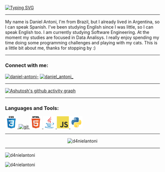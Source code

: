 
[![Typing SVG](https://readme-typing-svg.herokuapp.com?font=Fira+Code&pause=1000&color=ED0FF7&center=true&random=false&width=435&lines=Hey,+my+name+is+Daniel+Antoni;I'm+from+Brazil)](https://git.io/typing-svg)
<hr>
<p align="left">My name is Daniel Antoni, I'm from Brazil, but I already lived in Argentina, so I can speak Spanish. I've been studying English since I was little, so I can speak English too.  I am currently studying Software Engineering. At the moment my studies are focused in Data Analisys. I really enjoy spending my time doing some programming challenges and playing with my cats.  This is a little bit about me, thanks for stopping by :)</p>
<hr>
<h3 align="left">Connect with me:</h3>
<p align="left">
<a href="https://linkedin.com/in/daniel-antoni-" target="blank"><img align="center" src="https://raw.githubusercontent.com/rahuldkjain/github-profile-readme-generator/master/src/images/icons/Social/linked-in-alt.svg" alt="daniel-antoni-" height="30" width="40" /></a>
<a href="https://instagram.com/daniel_antoni_" target="blank"><img align="center" src="https://raw.githubusercontent.com/rahuldkjain/github-profile-readme-generator/master/src/images/icons/Social/instagram.svg" alt="daniel_antoni_" height="30" width="40" /></a>
</p>
<hr>

[![Ashutosh's github activity graph](https://github-readme-activity-graph.vercel.app/graph?username=d4nielantoni&bg_color=000000&color=ff00ff&line=ff00f7&point=ffffff&area=true&hide_border=true)](https://github.com/ashutosh00710/github-readme-activity-graph)
<hr>



<h3 align="left">Languages and Tools:</h3>
<p align="left"> <a href="https://www.w3schools.com/css/" target="_blank" rel="noreferrer"> <img src="https://raw.githubusercontent.com/devicons/devicon/master/icons/css3/css3-original-wordmark.svg" alt="css3" width="40" height="40"/> </a> <a href="https://git-scm.com/" target="_blank" rel="noreferrer"> <img src="https://www.vectorlogo.zone/logos/git-scm/git-scm-icon.svg" alt="git" width="40" height="40"/> </a> <a href="https://www.w3.org/html/" target="_blank" rel="noreferrer"> <img src="https://raw.githubusercontent.com/devicons/devicon/master/icons/html5/html5-original-wordmark.svg" alt="html5" width="40" height="40"/> </a> <a href="https://www.java.com" target="_blank" rel="noreferrer"> <img src="https://raw.githubusercontent.com/devicons/devicon/master/icons/java/java-original.svg" alt="java" width="40" height="40"/> </a> <a href="https://developer.mozilla.org/en-US/docs/Web/JavaScript" target="_blank" rel="noreferrer"> <img src="https://raw.githubusercontent.com/devicons/devicon/master/icons/javascript/javascript-original.svg" alt="javascript" width="40" height="40"/> </a> <a href="https://www.python.org" target="_blank" rel="noreferrer"> <img src="https://raw.githubusercontent.com/devicons/devicon/master/icons/python/python-original.svg" alt="python" width="40" height="40"/> </a> </p>
<hr>
<div align="center">
<p><img  src="https://github-readme-streak-stats.herokuapp.com/?user=d4nielantoni&" alt="d4nielantoni" /></p>
</div>

<hr>

<div align ="center">
<p>&nbsp;<img align="left" widht="49%" src="https://github-readme-stats.vercel.app/api?username=d4nielantoni&show_icons=true&locale=en" alt="d4nielantoni"/></p>

<p><img align="left" widht="40%" src="https://github-readme-stats.vercel.app/api/top-langs?username=d4nielantoni&show_icons=true&locale=en&layout=compact" alt="d4nielantoni" /></p>

</div>


